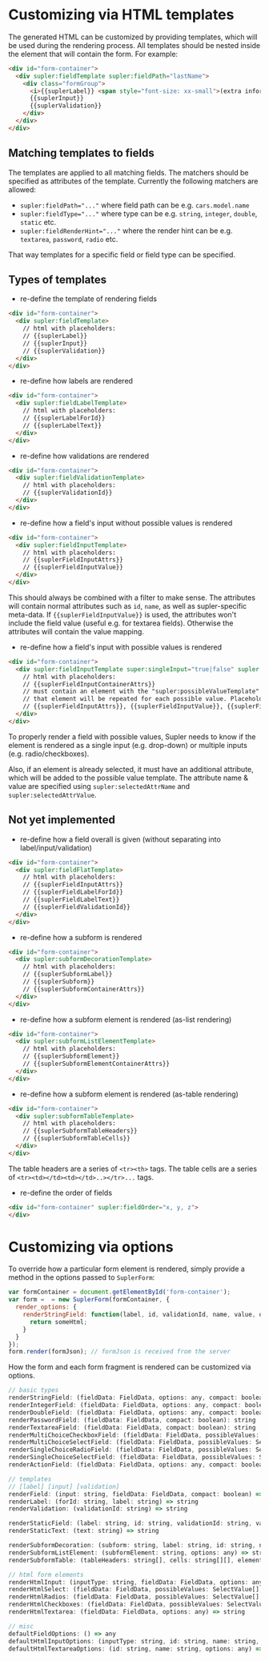 Customizing via HTML templates
==============================

The generated HTML can be customized by providing templates, which will be used during the rendering process.
All templates should be nested inside the element that will contain the form. For example:

````html
<div id="form-container">
  <div supler:fieldTemplate supler:fieldPath="lastName">
    <div class="formGroup">
      <i>{{suplerLabel}} <span style="font-size: xx-small">(extra information)</span></i>
      {{suplerInput}}
      {{suplerValidation}}
    </div>
  </div>
</div>
````

Matching templates to fields
----------------------------

The templates are applied to all matching fields. The matchers should be specified as attributes of the template.
Currently the following matchers are allowed:

* `supler:fieldPath="..."` where field path can be e.g. `cars.model.name`
* `supler:fieldType="..."` where type can be e.g. `string`, `integer`, `double`, `static` etc.
* `supler:fieldRenderHint="..."` where the render hint can be e.g. `textarea`, `password`, `radio` etc.

That way templates for a specific field or field type can be specified.

Types of templates
------------------

* re-define the template of rendering fields

````html
<div id="form-container">
  <div supler:fieldTemplate>
    // html with placeholders:
    // {{suplerLabel}}
    // {{suplerInput}}
    // {{suplerValidation}}
  </div>
</div>
````

* re-define how labels are rendered

````html
<div id="form-container">
  <div supler:fieldLabelTemplate>
    // html with placeholders:
    // {{suplerLabelForId}}
    // {{suplerLabelText}}
  </div>
</div>
````

* re-define how validations are rendered

````html
<div id="form-container">
  <div supler:fieldValidationTemplate>
    // html with placeholders:
    // {{suplerValidationId}}
  </div>
</div>
````

* re-define how a field's input without possible values is rendered

````html
<div id="form-container">
  <div supler:fieldInputTemplate>
    // html with placeholders:
    // {{suplerFieldInputAttrs}}
    // {{suplerFieldInputValue}}
  </div>
</div>
````

This should always be combined with a filter to make sense.
The attributes will contain normal attributes such as `id`, `name`, as well as supler-specific meta-data.
If `{{suplerFieldInputValue}}` is used, the attributes won't include the field value (useful e.g. for textarea fields).
Otherwise the attributes will contain the value mapping.

* re-define how a field's input with possible values is rendered

````html
<div id="form-container">
  <div supler:fieldInputTemplate super:singleInput="true|false" supler:selectedAttrName="selected" supler:selectedAttrValue="selected">
    // html with placeholders:
    // {{suplerFieldInputContainerAttrs}}
    // must contain an element with the "supler:possibleValueTemplate" attribute;
    // that element will be repeated for each possible value. Placeholders:
    // {{suplerFieldInputAttrs}}, {{suplerFieldInputValue}}, {{suplerFieldInputLabel}}
  </div>
</div>
````

To properly render a field with possible values, Supler needs to know if the element is rendered as a single
input (e.g. drop-down) or multiple inputs (e.g. radio/checkboxes).

Also, if an element is already selected, it must have an additional attribute, which will be added to the possible
value template. The attribute name & value are specified using `supler:selectedAttrName` and `supler:selectedAttrValue`.

Not yet implemented
-------------------

* re-define how a field overall is given (without separating into label/input/validation)

````html
<div id="form-container">
  <div supler:fieldFlatTemplate>
    // html with placeholders:
    // {{suplerFieldInputAttrs}}
    // {{suplerFieldLabelForId}}
    // {{suplerFieldLabelText}}
    // {{suplerFieldValidationId}}
  </div>
</div>
````

* re-define how a subform is rendered

````html
<div id="form-container">
  <div supler:subformDecorationTemplate>
    // html with placeholders:
    // {{suplerSubformLabel}}
    // {{suplerSubform}}
    // {{suplerSubformContainerAttrs}}
  </div>
</div>
````

* re-define how a subform element is rendered (as-list rendering)

````html
<div id="form-container">
  <div supler:subformListElementTemplate>
    // html with placeholders:
    // {{suplerSubformElement}}
    // {{suplerSubformElementContainerAttrs}}
  </div>
</div>
````

* re-define how a subform element is rendered (as-table rendering)

````html
<div id="form-container">
  <div supler:subformTableTemplate>
    // html with placeholders:
    // {{suplerSubformTableHeaders}}
    // {{suplerSubformTableCells}}
  </div>
</div>
````

The table headers are a series of `<tr><th>` tags.
The table cells are a series of `<tr><td></td><td></td>..></tr>...` tags.

* re-define the order of fields

````html
<div id="form-container" supler:fieldOrder="x, y, z">
</div>
````

Customizing via options
=======================

To override how a particular form element is rendered, simply provide a method in the options passed to `SuplerForm`:

````javascript
var formContainer = document.getElementById('form-container');
var form =  = new SuplerForm(formContainer, {
  render_options: {
    renderStringField: function(label, id, validationId, name, value, options, compact) {
      return someHtml;
    }
  }
});
form.render(formJson); // formJson is received from the server
````

How the form and each form fragment is rendered can be customized via options.

````javascript
// basic types
renderStringField: (fieldData: FieldData, options: any, compact: boolean): string
renderIntegerField: (fieldData: FieldData, options: any, compact: boolean): string
renderDoubleField: (fieldData: FieldData, options: any, compact: boolean): string
renderPasswordField: (fieldData: FieldData, compact: boolean): string
renderTextareaField: (fieldData: FieldData, compact: boolean): string
renderMultiChoiceCheckboxField: (fieldData: FieldData, possibleValues: SelectValue[], options: any, compact: boolean): string
renderMultiChoiceSelectField: (fieldData: FieldData, possibleValues: SelectValue[], options: any, compact: boolean): string
renderSingleChoiceRadioField: (fieldData: FieldData, possibleValues: SelectValue[], options: any, compact: boolean): string
renderSingleChoiceSelectField: (fieldData: FieldData, possibleValues: SelectValue[], options: any, compact: boolean): string
renderActionField: (fieldData: FieldData, options: any, compact: boolean): string

// templates
// [label] [input] [validation]
renderField: (input: string, fieldData: FieldData, compact: boolean) => string
renderLabel: (forId: string, label: string) => string
renderValidation: (validationId: string) => string

renderStaticField: (label: string, id: string, validationId: string, value: any, compact: boolean) => string
renderStaticText: (text: string) => string

renderSubformDecoration: (subform: string, label: string, id: string, name: string) => string
renderSubformListElement: (subformElement: string, options: any) => string;
renderSubformTable: (tableHeaders: string[], cells: string[][], elementOptions: any) => string;

// html form elements
renderHtmlInput: (inputType: string, fieldData: FieldData, options: any) => string
renderHtmlSelect: (fieldData: FieldData, possibleValues: SelectValue[], options: any) => string
renderHtmlRadios: (fieldData: FieldData, possibleValues: SelectValue[], options: any) => string
renderHtmlCheckboxes: (fieldData: FieldData, possibleValues: SelectValue[], options: any) => string
renderHtmlTextarea: (fieldData: FieldData, options: any) => string

// misc
defaultFieldOptions: () => any
defaultHtmlInputOptions: (inputType: string, id: string, name: string, value: any, options: any) => any
defaultHtmlTextareaOptions: (id: string, name: string, options: any) => any
````